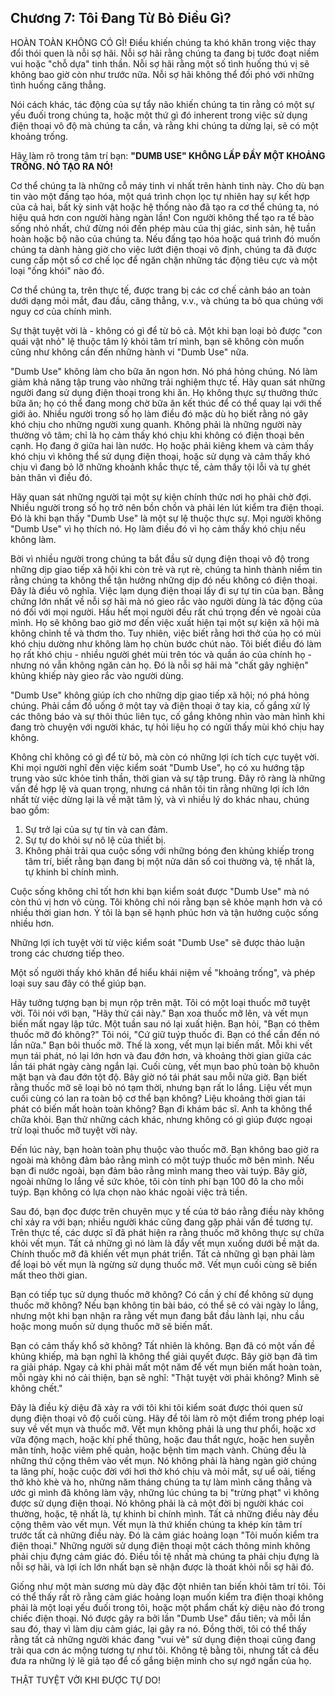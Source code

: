 ## Chương 7: Tôi Đang Từ Bỏ Điều Gì?

HOÀN TOÀN KHÔNG CÓ GÌ! Điều khiến chúng ta khó khăn trong việc thay đổi thói quen là nỗi sợ hãi. Nỗi sợ hãi rằng chúng ta đang bị tước đoạt niềm vui hoặc "chỗ dựa" tinh thần. Nỗi sợ hãi rằng một số tình huống thú vị sẽ không bao giờ còn như trước nữa. Nỗi sợ hãi không thể đối phó với những tình huống căng thẳng.

Nói cách khác, tác động của sự tẩy não khiến chúng ta tin rằng có một sự yếu đuối trong chúng ta, hoặc một thứ gì đó inherent trong việc sử dụng điện thoại vô độ mà chúng ta cần, và rằng khi chúng ta dừng lại, sẽ có một khoảng trống.

Hãy làm rõ trong tâm trí bạn: **"DUMB USE" KHÔNG LẤP ĐẦY MỘT KHOẢNG TRỐNG. NÓ TẠO RA NÓ!**

Cơ thể chúng ta là những cỗ máy tinh vi nhất trên hành tinh này. Cho dù bạn tin vào một đấng tạo hóa, một quá trình chọn lọc tự nhiên hay sự kết hợp của cả hai, bất kỳ sinh vật hoặc hệ thống nào đã tạo ra cơ thể chúng ta, nó hiệu quả hơn con người hàng ngàn lần! Con người không thể tạo ra tế bào sống nhỏ nhất, chứ đừng nói đến phép màu của thị giác, sinh sản, hệ tuần hoàn hoặc bộ não của chúng ta. Nếu đấng tạo hóa hoặc quá trình đó muốn chúng ta dành hàng giờ cho việc lướt điện thoại vô định, chúng ta đã được cung cấp một số cơ chế lọc để ngăn chặn những tác động tiêu cực và một loại "ống khói" nào đó.

Cơ thể chúng ta, trên thực tế, được trang bị các cơ chế cảnh báo an toàn dưới dạng mỏi mắt, đau đầu, căng thẳng, v.v., và chúng ta bỏ qua chúng với nguy cơ của chính mình.

Sự thật tuyệt vời là - không có gì để từ bỏ cả. Một khi bạn loại bỏ được "con quái vật nhỏ" lệ thuộc tâm lý khỏi tâm trí mình, bạn sẽ không còn muốn cũng như không cần đến những hành vi "Dumb Use" nữa.

"Dumb Use" không làm cho bữa ăn ngon hơn. Nó phá hỏng chúng. Nó làm giảm khả năng tập trung vào những trải nghiệm thực tế. Hãy quan sát những người đang sử dụng điện thoại trong khi ăn. Họ không thực sự thưởng thức bữa ăn; họ có thể đang mong chờ bữa ăn kết thúc để có thể quay lại với thế giới ảo. Nhiều người trong số họ làm điều đó mặc dù họ biết rằng nó gây khó chịu cho những người xung quanh. Không phải là những người này thường vô tâm; chỉ là họ cảm thấy khó chịu khi không có điện thoại bên cạnh. Họ đang ở giữa hai làn nước. Họ hoặc phải kiêng khem và cảm thấy khó chịu vì không thể sử dụng điện thoại, hoặc sử dụng và cảm thấy khó chịu vì đang bỏ lỡ những khoảnh khắc thực tế, cảm thấy tội lỗi và tự ghét bản thân vì điều đó.

Hãy quan sát những người tại một sự kiện chính thức nơi họ phải chờ đợi. Nhiều người trong số họ trở nên bồn chồn và phải lén lút kiểm tra điện thoại. Đó là khi bạn thấy "Dumb Use" là một sự lệ thuộc thực sự. Mọi người không "Dumb Use" vì họ thích nó. Họ làm điều đó vì họ cảm thấy khó chịu nếu không làm.

Bởi vì nhiều người trong chúng ta bắt đầu sử dụng điện thoại vô độ trong những dịp giao tiếp xã hội khi còn trẻ và rụt rè, chúng ta hình thành niềm tin rằng chúng ta không thể tận hưởng những dịp đó nếu không có điện thoại. Đây là điều vô nghĩa. Việc lạm dụng điện thoại lấy đi sự tự tin của bạn. Bằng chứng lớn nhất về nỗi sợ hãi mà nó gieo rắc vào người dùng là tác động của nó đối với mọi người. Hầu hết mọi người đều rất chú trọng đến vẻ ngoài của mình. Họ sẽ không bao giờ mơ đến việc xuất hiện tại một sự kiện xã hội mà không chỉnh tề và thơm tho. Tuy nhiên, việc biết rằng hơi thở của họ có mùi khó chịu dường như không làm họ chùn bước chút nào. Tôi biết điều đó làm họ rất khó chịu - nhiều người ghét mùi trên tóc và quần áo của chính họ - nhưng nó vẫn không ngăn cản họ. Đó là nỗi sợ hãi mà "chất gây nghiện" khủng khiếp này gieo rắc vào người dùng.

"Dumb Use" không giúp ích cho những dịp giao tiếp xã hội; nó phá hỏng chúng. Phải cầm đồ uống ở một tay và điện thoại ở tay kia, cố gắng xử lý các thông báo và sự thôi thúc liên tục, cố gắng không nhìn vào màn hình khi đang trò chuyện với người khác, tự hỏi liệu họ có ngửi thấy mùi khó chịu hay không.

Không chỉ không có gì để từ bỏ, mà còn có những lợi ích tích cực tuyệt vời. Khi mọi người nghĩ đến việc kiểm soát "Dumb Use", họ có xu hướng tập trung vào sức khỏe tinh thần, thời gian và sự tập trung. Đây rõ ràng là những vấn đề hợp lệ và quan trọng, nhưng cá nhân tôi tin rằng những lợi ích lớn nhất từ việc dừng lại là về mặt tâm lý, và vì nhiều lý do khác nhau, chúng bao gồm:

1.  Sự trở lại của sự tự tin và can đảm.
2.  Sự tự do khỏi sự nô lệ của thiết bị.
3.  Không phải trải qua cuộc sống với những bóng đen khủng khiếp trong tâm trí, biết rằng bạn đang bị một nửa dân số coi thường và, tệ nhất là, tự khinh bỉ chính mình.

Cuộc sống không chỉ tốt hơn khi bạn kiểm soát được "Dumb Use" mà nó còn thú vị hơn vô cùng. Tôi không chỉ nói rằng bạn sẽ khỏe mạnh hơn và có nhiều thời gian hơn. Ý tôi là bạn sẽ hạnh phúc hơn và tận hưởng cuộc sống nhiều hơn.

Những lợi ích tuyệt vời từ việc kiểm soát "Dumb Use" sẽ được thảo luận trong các chương tiếp theo.

Một số người thấy khó khăn để hiểu khái niệm về "khoảng trống", và phép loại suy sau đây có thể giúp bạn.

Hãy tưởng tượng bạn bị mụn rộp trên mặt. Tôi có một loại thuốc mỡ tuyệt vời. Tôi nói với bạn, "Hãy thử cái này." Bạn xoa thuốc mỡ lên, và vết mụn biến mất ngay lập tức. Một tuần sau nó lại xuất hiện. Bạn hỏi, "Bạn có thêm thuốc mỡ đó không?" Tôi nói, "Cứ giữ tuýp thuốc đi. Bạn có thể cần đến nó lần nữa." Bạn bôi thuốc mỡ. Thế là xong, vết mụn lại biến mất. Mỗi khi vết mụn tái phát, nó lại lớn hơn và đau đớn hơn, và khoảng thời gian giữa các lần tái phát ngày càng ngắn lại. Cuối cùng, vết mụn bao phủ toàn bộ khuôn mặt bạn và đau đớn tột độ. Bây giờ nó tái phát sau mỗi nửa giờ. Bạn biết rằng thuốc mỡ sẽ loại bỏ nó tạm thời, nhưng bạn rất lo lắng. Liệu vết mụn cuối cùng có lan ra toàn bộ cơ thể bạn không? Liệu khoảng thời gian tái phát có biến mất hoàn toàn không? Bạn đi khám bác sĩ. Anh ta không thể chữa khỏi. Bạn thử những cách khác, nhưng không có gì giúp được ngoại trừ loại thuốc mỡ tuyệt vời này.

Đến lúc này, bạn hoàn toàn phụ thuộc vào thuốc mỡ. Bạn không bao giờ ra ngoài mà không đảm bảo rằng mình có một tuýp thuốc mỡ bên mình. Nếu bạn đi nước ngoài, bạn đảm bảo rằng mình mang theo vài tuýp. Bây giờ, ngoài những lo lắng về sức khỏe, tôi còn tính phí bạn 100 đô la cho mỗi tuýp. Bạn không có lựa chọn nào khác ngoài việc trả tiền.

Sau đó, bạn đọc được trên chuyên mục y tế của tờ báo rằng điều này không chỉ xảy ra với bạn; nhiều người khác cũng đang gặp phải vấn đề tương tự. Trên thực tế, các dược sĩ đã phát hiện ra rằng thuốc mỡ không thực sự chữa khỏi vết mụn. Tất cả những gì nó làm là đẩy vết mụn xuống dưới bề mặt da. Chính thuốc mỡ đã khiến vết mụn phát triển. Tất cả những gì bạn phải làm để loại bỏ vết mụn là ngừng sử dụng thuốc mỡ. Vết mụn cuối cùng sẽ biến mất theo thời gian.

Bạn có tiếp tục sử dụng thuốc mỡ không?
Có cần ý chí để không sử dụng thuốc mỡ không? Nếu bạn không tin bài báo, có thể sẽ có vài ngày lo lắng, nhưng một khi bạn nhận ra rằng vết mụn đang bắt đầu lành lại, nhu cầu hoặc mong muốn sử dụng thuốc mỡ sẽ biến mất.

Bạn có cảm thấy khổ sở không? Tất nhiên là không. Bạn đã có một vấn đề khủng khiếp, mà bạn nghĩ là không thể giải quyết được. Bây giờ bạn đã tìm ra giải pháp. Ngay cả khi phải mất một năm để vết mụn biến mất hoàn toàn, mỗi ngày khi nó cải thiện, bạn sẽ nghĩ: "Thật tuyệt vời phải không? Mình sẽ không chết."

Đây là điều kỳ diệu đã xảy ra với tôi khi tôi kiểm soát được thói quen sử dụng điện thoại vô độ cuối cùng. Hãy để tôi làm rõ một điểm trong phép loại suy về vết mụn và thuốc mỡ. Vết mụn không phải là ung thư phổi, hoặc xơ vữa động mạch, hoặc khí phế thũng, hoặc đau thắt ngực, hoặc hen suyễn mãn tính, hoặc viêm phế quản, hoặc bệnh tim mạch vành. Chúng đều là những thứ cộng thêm vào vết mụn. Nó không phải là hàng ngàn giờ chúng ta lãng phí, hoặc cuộc đời với hơi thở khó chịu và mỏi mắt, sự uể oải, tiếng thở khò khè và ho, những năm tháng chúng ta tự làm mình căng thẳng và ước gì mình đã không làm vậy, những lúc chúng ta bị "trừng phạt" vì không được sử dụng điện thoại. Nó không phải là cả một đời bị người khác coi thường, hoặc, tệ nhất là, tự khinh bỉ chính mình. Tất cả những điều này đều cộng thêm vào vết mụn. Vết mụn là thứ khiến chúng ta khép kín tâm trí trước tất cả những điều này. Đó là cảm giác hoảng loạn "Tôi muốn kiểm tra điện thoại." Những người sử dụng điện thoại một cách thông minh không phải chịu đựng cảm giác đó. Điều tồi tệ nhất mà chúng ta phải chịu đựng là nỗi sợ hãi, và lợi ích lớn nhất bạn sẽ nhận được là thoát khỏi nỗi sợ hãi đó.

Giống như một màn sương mù dày đặc đột nhiên tan biến khỏi tâm trí tôi. Tôi có thể thấy rất rõ rằng cảm giác hoảng loạn muốn kiểm tra điện thoại không phải là một loại yếu đuối trong tôi, hoặc một phẩm chất kỳ diệu nào đó trong chiếc điện thoại. Nó được gây ra bởi lần "Dumb Use" đầu tiên; và mỗi lần sau đó, thay vì làm dịu cảm giác, lại gây ra nó. Đồng thời, tôi có thể thấy rằng tất cả những người khác đang "vui vẻ" sử dụng điện thoại cũng đang trải qua cơn ác mộng tương tự như tôi. Không tệ bằng tôi, nhưng tất cả đều đưa ra những lý lẽ giả tạo để cố gắng biện minh cho sự ngớ ngẩn của họ.

THẬT TUYỆT VỜI KHI ĐƯỢC TỰ DO!